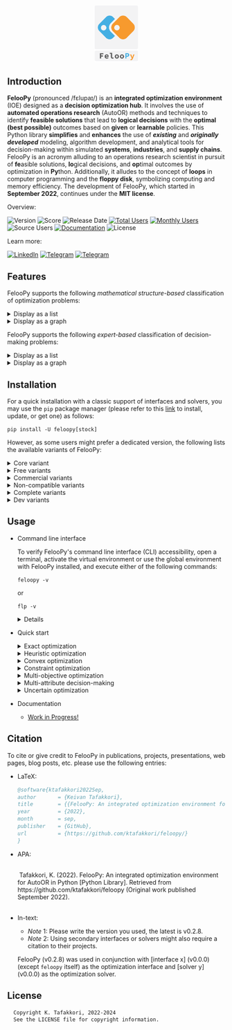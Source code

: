 
<p align="center">
   <img src="miscellaneous/logo/logo1.png" width="20%">
</p>

## Introduction

**FelooPy** (pronounced /fɛlupaɪ/) is an **integrated optimization environment** (IOE) designed as a **decision optimization hub**. It involves the use of **automated operations research** (AutoOR) methods and techniques to identify **feasible solutions** that lead to **logical decisions** with the **optimal (best possible)** outcomes based on **given** or **learnable** policies. This Python library **simplifies** and **enhances** the use of **_existing_** and **_originally developed_** modeling, algorithm development, and analytical tools for decision-making within simulated **systems**, **industries**, and **supply chains**. FelooPy is an acronym alluding to an operations research scientist in pursuit of **fe**asible solutions, **lo**gical decisions, and **op**timal outcomes by optimization in **Py**thon. Additionally, it alludes to the concept of **loops** in computer programming and the **floppy disk**, symbolizing computing and memory efficiency. The development of FelooPy, which started in **September 2022**, continues under the **MIT license**.

Overview:

![Version](https://img.shields.io/static/v1?label=latest&message=v0.2.8&color=darkgreen)
![Score](https://img.shields.io/github/stars/ktafakkori/feloopy?label=score&color=darkgreen)
![Release Date](https://img.shields.io/github/release-date/ktafakkori/feloopy?label=release%20date&color=darkgreen)
[![Total Users](https://static.pepy.tech/personalized-badge/feloopy?period=total&units=international_system&left_color=grey&right_color=blue&left_text=total%20users)](https://pepy.tech/project/feloopy?&left_text=totalusers)
[![Monthly Users](https://img.shields.io/pypi/dm/feloopy?label=monthly%20users&color=blue)](https://pypistats.org/packages/feloopy)
![Source Users](https://img.shields.io/github/downloads/ktafakkori/feloopy/total?label=source%20users&color=blue)
[![Documentation](https://readthedocs.org/projects/feloopy/badge/?version=latest&color=darkgreen)](https://feloopy.readthedocs.io/en/latest/?badge=latest&color=darkgreen)
![License](https://img.shields.io/static/v1?label=license&message=MIT&color=darkred)

Learn more:

[![LinkedIn](https://img.shields.io/badge/LinkedIn%20Group%20-blue?&color=darkblue&label=join)](https://www.linkedin.com/groups/12881077/) [![Telegram](https://img.shields.io/badge/Telegram%20Group%20-blue?&color=darkblue&label=join)](https://t.me/feloop_group)
[![Telegram](https://img.shields.io/badge/Instagram%20Page%20-blue?&color=darkblue&label=follow)](https://instagram.com/feloop_page)

## Features

FelooPy supports the following _mathematical structure-based_ classification of optimization problems:

<details>
<summary>Display as a list</summary>

- Numerical optimization
   - Linear Programming (LP)
      - [Unconstrained] Linear Programming (ULP, or LP)
      - [Constrained] Linear Programming (CLP, or LP)
      - General Linear Programming (GLP, or LP)
   - Non-Linear Programming (NLP)
      - with non-linear objectives
         - [Unconstrained] Quadratic Programming (UQP, or QP)
         - [Constrained] Quadratic Programming (CQP, or QP)
      - with non-linear constraints
         - Second Order Cone Programming (SOCP)
      - with non-linear objectives and constraints
         - General Non-Linear Programming (GNLP)
- Combinatorial optimization
   - Integer Programming (IP)
      - Pure Integer Linear Programming (PILP)
         - [Unconstrained] Pure Integer Linear Programming (UPILP, or PILP)
         - [Constrained] Pure Integer Linear Programming (CPILP, or PILP)
      - Pure Integer Non-Linear Programming (PINLP)
         - with non-linear objectives
            - [Unconstrained] Integer Quadratic Programming (UIQP, IQP, or QUIO)
            - [Unconstrained] Binary Quadratic Programming (UBQP, BQP, or QUBO)
            - [Constrained] Integer Quadratic Programming (CIQP, IQP, or QUIO)
            - [Constrained] Binary Quadratic Programming (CBQP, BQP, or QUBO)
         - with non-linear constraints
         - with non-linear objectives and constraints
            - General Pure Integer Non-Linear Programming (GPINLP)
   - Mixed Integer Programming (MIP)
      - Mixed Integer Linear Programming (MILP)
         - [Unconstrained] Mixed Integer Linear Programming (UMILP, or MILP)
         - [Constrained] Mixed Integer Linear Programming (CMILP, or MILP)
      - Mixed Integer Non-Linear Programming (MINLP)
         - with non-linear objectives
            - [Unconstrained] Mixed Integer Quadratic Programming (UMIQP, or MIQP)
            - [Constrained] Mixed Integer Quadratic Programming (CMIQP, or MIQP)
         - with non-linear constraints
         - with non-linear objectives and constraints
            - General Mixed Integer Non-Linear Programming (GMINLP, or GMIP)

_Credit: Keivan Tafakkori_

</details>

<details>
<summary>Display as a graph</summary>

```mermaid
graph LR 
 CLASS["FelooPy"] --> SUBCLASS1["Numerical Optimization"]
 CLASS["FelooPy"] --> SUBCLASS2["Combinatorial Optimization"]
 SUBCLASS1["Numerical Optimization"] --> A["LP"]
 SUBCLASS1["Numerical Optimization"] --> B["NLP"]
 SUBCLASS2["Combinatorial Optimization"] --> C["IP"]
 SUBCLASS2["Combinatorial Optimization"] --> D["MIP"]
 A["LP"] --> A1["ULP, or LP"]
 A["LP"] --> A2["CLP, or LP"]
 A["LP"] --> A3["GLP, or LP"]
 B["NLP"] --> B1["NLO"]
 B1["NLO"] --> B11["UQP, or QP"]
 B1["NLO"] --> B12["CQP, or QP"]
 B["NLP"] --> B2["NLC"]
 B2["NLC"] --> B21["SOCP"]
 B["NLP"] --> B3["NLOC"]
 B3["NLOC"] --> B31["GNLP"]
 C["IP"] --> C1["PILP"]
 C1["PILP"] --> C11["UPILP, or PILP"]
 C1["PILP"] --> C12["CPILP, or PILP"]
 C["IP"] --> C2["PINLP"]
 C2["PINLP"] --> C21["NLO"]
 C21["NLO"] --> C211["UIQP, IQP, or UQIO"]
 C21["NLO"] --> C212["UBQP, BQP, or UBIO"]
 C21["NLO"] --> C213["CIQP, IQP, or CQIO"]
 C21["NLO"] --> C214["CBQP, BQP, or CBIO"]
 C2["PINLP"] --> C22["NLC"]
 C2["PINLP"] --> C23["NLOC"]
 C23["NLOC"] --> C231["GPINLP"]
 D["MIP"] --> D1["MILP"]  
 D1["MILP"] --> D11["UMILP, or MILP"]
 D1["MILP"] --> D12["CMILP, or MILP"]
 D["MIP"] --> D2["MINLP"]  
 D2["MINLP"] --> D21["NLO"]
 D21["NLO"] --> D211["UMIQP"]
 D21["NLO"] --> D212["CMIQP"]
 D2["MINLP"] --> D22["NLC"]
 D2["MINLP"] --> D23["NLOC"]
 D23["NLOC"] --> D231["GMINLP, or GMIP"]
```

_Credit: Keivan Tafakkori_

</details>

FelooPy supports the following _expert-based_ classification of decision-making problems:

<details>
<summary>Display as a list</summary>

- Multi-Attribute Decision-Making (MADM)
   - Weighting methods
      - without a decision-making matrix
      - with a decision-making matrix
   - Ranking methods
      - Compensatory methods
         - Scoring methods
         - Compromising methods
      - Non-compensatory methods
         - Conjunctive satisfying methods
         - Lexicographic methods
         - Outranking methods

- Group Decision-Making (GDM)

_Credit: Keivan Tafakkori_

</details>

<details>
<summary>Display as a graph</summary>

```mermaid
graph LR 
 CLASS["FelooPy"] --> SUBCLASS1["MADM"]
 CLASS["FelooPy"] --> SUBCLASS2["GDM"]
 SUBCLASS1["MADM"] --> A["Weighting"]
 SUBCLASS1["MADM"] --> B["Ranking"]
 A["Weighting"] --> A1["without decision matrix"]
 A["Weighting"] --> A2["with decision matrix"]
 B["Ranking"] --> B1["Compensatory"]
 B["Ranking"] --> B2["Non-compensatory"]
 B1["Compensatory"] --> B11["Scoring"]
 B1["Compensatory"] --> B12["Compromising"]
 B2["Non-compensatory"] --> B21["Conjunctive satisfying"]
 B2["Non-compensatory"] --> B22["Lexicographic"]
 B2["Non-compensatory"] --> B23["Outranking"]
```

_Credit: Keivan Tafakkori_

</details>

## Installation

For a quick installation with a classic support of interfaces and solvers, you may use the `pip` package manager (please refer to this [link](https://pip.pypa.io/en/stable/installation/) to install, update, or get one) as follows:

   ```terminal
   pip install -U feloopy[stock]
   ```

However, as some users might prefer a dedicated version, the following lists the available variants of FelooPy:

<details>
<summary>Core variant</summary>

   This variant installs the base package without any additional features. It installs FelooPy with its common dependencies.

   ```terminal
   pip install -U feloopy
   ```

</details>

<details>
<summary>Free variants</summary>

   - `pico` variant:

      This variant installs the base package without any additional features. It is the same as the core variant. It installs FelooPy with its common dependencies.

      ```terminal
      pip install -U feloopy[pico]
      ```

   - `nano` variant:

      This variant includes a small set of additional features. It installs FelooPy with its common dependencies and the `pymprog` package.

      ```terminal
      pip install -U feloopy[nano]
      ```

   - `micro` variant:

      This variant includes a moderate set of additional features. It installs FelooPy with its common dependencies and the `pymprog`, `gekko`, and `mealpy` packages.

      ```terminal
      pip install -U feloopy[micro]
      ```

   - `mini` variant:

      This variant includes a large set of additional features. It installs FelooPy with its common dependencies and the `pymprog`, `gekko`, `mealpy`, `ortools`, and `cvxpy` packages.

      ```terminal
      pip install -U feloopy[mini]
      ```

   - `full` variant:

      This variant includes all available features. It installs FelooPy with its common dependencies and the `pymprog`, `gekko`, `mealpy`, `ortools`, `cvxpy`, `pymoo`, and `pydecision` packages.
      
      ```terminal
      pip install -U feloopy[full]
      ```

   - `stock` variant:

      This variant includes all interface packages. It installs FelooPy with its common dependencies and the `gekko`, `ortools`, `pulp`, `pyomo`, `pymprog`, `picos`, `linopy`, `cvxpy`, `mip`, `mealpy`, `pydecision`, `rsome`, `pymoo`, `niapy`, and `pygad` packages.

      ```terminal
      pip install -U feloopy[stock]
      ```

</details>

<details>
<summary>Commercial variants</summary>

   `plus_gurobi` variant:

   This variant includes the Gurobi solver. It requires a valid Gurobi license. Refer to the [Gurobi website](https://www.gurobi.com/) for more information.

   ```terminal
   pip install -U feloopy[plus_gurobi]
   ```

   `plus_cplex` variant:

   This variant includes the CPLEX solver. It requires a valid CPLEX license. Refer to the [CPLEX website](https://www.ibm.com/analytics/cplex-optimizer) for more information.

   ```terminal
   pip install -U feloopy[plus_cplex]
   ```

   `plus_xpress` variant:

   This variant includes the Xpress solver. It requires a valid Xpress license. Refer to the [Xpress website](https://www.fico.com/en/products/fico-xpress-optimization) for more information.

   ```terminal
   pip install -U feloopy[plus_xpress]
   ```

   `plus_copt` variant:

   This variant includes the COPT solver. It requires a valid COPT license. Refer to the [COPT website](https://shanshu.ai/copt) for more information.

   ```terminal
   pip install -U feloopy[plus_copt]
   ```

</details>

<details>
<summary>Non-compatible variants</summary>

   `only_cylp` variant:

   This variant includes the CyLP solver. It requires a valid CyLP installation. Refer to this [link](https://github.com/coin-or/CyLP) for more information.

   ```terminal
   pip install -U feloopy[plus_cylp]
   ```

   `only_linux` variant:

   This variant includes additional features for Linux-based distros. It installs FelooPy with its common dependencies and the `pymultiobjective` package.

   ```terminal
   pip install -U feloopy[only_linux]
   ```

</details>

<details>
<summary>Complete variants</summary>

   - `hyper` variant:

      This variant includes all interface and solver packages. It installs FelooPy with its common dependencies and the `gekko`, `ortools`, `pulp`, `pyomo`, `pymprog`, `picos`, `linopy`, `cvxpy`, `mip`, `mealpy`, `pydecision`, `rsome`, `pymoo`, `niapy`, `pygad`, `cplex`, `docplex`, `xpress`, `gurobipy`, `cylp`, and `coptpy` packages.

      ```terminal
      pip install -U feloopy[hyper]
      ```

   - `mega` variant:

      This variant includes all interface and solver packages. It installs a complete FelooPy with all its dependencies, regardless of whether they are compatible with your operating system, or not.

      ```terminal
      pip install -U feloopy[mega]
      ```

</details>

<details>
<summary>Dev variants</summary>

   To contribute to the project, support the developer with pull requests, and to get the latest updates, you can install a development variant as follows:

   ```terminal
   pip install -U git+https://github.com/ktafakkori/feloopy.git#egg=feloopy[variant_name]
   ```

   or

   ```terminal
   git clone https://github.com/ktafakkori/feloopy.git
   cd feloopy
   pip install .[variant_name]
   ```

   or

   ```terminal
   !git clone https://github.com/ktafakkori/feloopy.git
   %cd feloopy
   !pip install .[variant_name]
   ```

   where `variant_name` is one of the above variants. (please refer to this [link](https://git-scm.com/downloads) to install, update, or get `git`.)

</details>

## Usage

- Command line interface

   To verify FelooPy's command line interface (CLI) accessibility, open a terminal, activate the virtual environment or use the global environment with FelooPy installed, and execute either of the following commands:

   ```terminal
   feloopy -v
   ```

   or

   ```terminal
   flp -v
   ```

   <details>
   <summary>Details</summary>

   Next, you can create your optimization project:

   ```terminal
   flp project --name=test
   ```

   This command opens a GUI interface to assist with placing the project folder and prints the project directory for you to navigate using the `cd` command.

   The FelooPy's optimization project structure is as follows:

   ```terminal
   ├── data
   │   ├── final
   │   ├── processed
   │   └── raw
   ├── debug.ipynb
   ├── log.txt
   ├── main.py
   ├── modules
   │   └── __init__.py
   └── results
      ├── figures
      ├── tables
      └── texts
   ```

   Note that at specific project progress levels, you can create backups from the project root using:

   ```terminal
   flp backup
   ```

   This generates a backup file, preserving the project progress up to a specific date and time, as illustrated below:

   ```terminal
   ├── backups
   │   └── bkp-on-2023-12-05-at-21-00-00.zip
   ├── data
   │   ├── final
   │   ├── processed
   │   └── raw
   ├── debug.ipynb
   ├── log.txt
   ├── main.py
   ├── modules
   │   └── __init__.py
   └── results
      ├── figures
      ├── tables
      └── texts
   ```

   To recover to a specific project state, use the following command from the project root:

   ```terminal
   flp recover
   ```

   To clean residuals, execute the following command from the project root:

   ```terminal
   flp clean
   ```

   </details>

- Quick start

   <details>
   <summary>Exact optimization</summary>

   * _Note_ : Implementing this example at least requires installing the `feloopy[nano]` variant.

   ```python
   from feloopy import *

   # Define a model
   m = model('exact', 'target_model_name', 'pymprog')

   # Define variables
   x = m.bvar(name='x', dim=0)
   y = m.pvar(name='y', dim=0, bound = [0, 10])

   # Define constraints
   m.con(x + y <= 1, label='c1')
   m.con(x - y >= 1, label='c2')

   # Define an objective
   m.obj(x + y)

   # Solve the model
   m.sol(['max'], 'glpk')

   # Report the results
   m.report()
   ```

   <details>
   <summary style="color:green">Display the output</summary>

   ```terminal
   ╭─ FelooPy v0.2.8 ───────────────────────────────────────────────────────────────╮
   │                                                                                │
   │ Date: 2023-12-04                                                Time: 00:00:00 │
   │ Interface: pymprog                                                Solver: glpk │
   │                                                                                │
   ╰────────────────────────────────────────────────────────────────────────────────╯
   ╭─ Model ────────────────────────────────────────────────────────────────────────╮
   │                                                                                │
   │ Name: target_model_name                                                        │
   │ Feature:                                Class:                        Total:   │
   │ Positive variable                       1                             1        │
   │ Binary variable                         1                             1        │
   │ Total variables                         2                             2        │
   │ Objective                               -                             1        │
   │ Constraint                              2                             2        │
   │                                                                                │
   ╰────────────────────────────────────────────────────────────────────────────────╯
   ╭─ Solve ────────────────────────────────────────────────────────────────────────╮
   │                                                                                │
   │ Method: exact                                                  Objective value │
   │ Status:                                                                    max │
   │ optimal                                                                   1.00 │
   │                                                                                │
   ╰────────────────────────────────────────────────────────────────────────────────╯
   ╭─ Metric ───────────────────────────────────────────────────────────────────────╮
   │                                                                                │
   │ CPT (microseconds)                                                      347.00 │
   │ CPT (hour:min:sec)                                                    00:00:00 │
   │                                                                                │
   ╰────────────────────────────────────────────────────────────────────────────────╯
   ╭─ Decision ─────────────────────────────────────────────────────────────────────╮
   │                                                                                │
   │ x = 1.0                                                                        │
   │                                                                                │
   ╰────────────────────────────────────────────────────────────────────────────────╯
   ```

   </details>
   </details>

   <details>
   <summary>Heuristic optimization</summary>

   ```python

   from feloopy import *

   def instance(X):
      
      # Define model instance
      m = model('heuristic', 'representor_model_name', 'feloopy', X)

      # Define variables for the model instance
      x = m.bvar(name='x', dim=0)
      y = m.pvar(name='y', dim=0, bound = [0, 10])

      # Define constraints for the model instance
      m.con(x + y |l| 1, label='c1')
      m.con(x - y |g| 1, label='c2')

      # Define an objective for the model instance
      m.obj((x-1)**2+(y-1)**2)

      # Solve the model instance
      m.sol(['max'], 'ga', {'epoch': 1000, 'pop_size': 100})

      return m[X]

   # Make the main model
   m = make_model(instance)

   # Solve the model
   m.sol(penalty_coefficient=10)

   # Report the results
   m.report()
   ```

   <details>
   <summary style="color:green">Display the output</summary>

   ```terminal
   ╭─ FelooPy v0.2.8 ───────────────────────────────────────────────────────────────╮
   │                                                                                │
   │ Date: 2023-12-04                                                Time: 00:00:00 │
   │ Interface: feloopy                                                  Solver: ga │
   │                                                                                │
   ╰────────────────────────────────────────────────────────────────────────────────╯
   ╭─ Model ────────────────────────────────────────────────────────────────────────╮
   │                                                                                │
   │ Name: representor_model_name                                                   │
   │ Feature:                                Class:                        Total:   │
   │ Positive variable                       1                             1        │
   │ Binary variable                         1                             1        │
   │ Total variables                         2                             2        │
   │ Objective                               -                             1        │
   │ Constraint                              2                             2        │
   │                                                                                │
   ╰────────────────────────────────────────────────────────────────────────────────╯
   ╭─ Solve ────────────────────────────────────────────────────────────────────────╮
   │                                                                                │
   │ Method: heuristic                                              Objective value │
   │ Status:                                                                    max │
   │ feasible (constrained)                                                    1.00 │
   │                                                                                │
   ╰────────────────────────────────────────────────────────────────────────────────╯
   ╭─ Metric ───────────────────────────────────────────────────────────────────────╮
   │                                                                                │
   │ CPT (microseconds)                                                    1.31e+06 │
   │ CPT (hour:min:sec)                                                    00:00:01 │
   │                                                                                │
   ╰────────────────────────────────────────────────────────────────────────────────╯
   ╭─ Decision ─────────────────────────────────────────────────────────────────────╮
   │                                                                                │
   │ x = [1.]                                                                       │
   │                                                                                │
   ╰────────────────────────────────────────────────────────────────────────────────╯
   ```

   </details>
   </details>

   <details>
   <summary>Convex optimization</summary>

   * _Note_ : Implementing this example at least requires installing the `feloopy[mini]` variant.

   ```python
   from feloopy import *

   # Define a model
   m = model('convex', 'convex_model_name', 'cvxpy')

   # Define variables
   x = m.ftvar(name='x',shape = 0)

   # Define constraints
   m.con(x <= 1, label='c1')
   m.con(x >= 1, label='c2')

   # Define an objective
   m.obj((x-4)**2)

   # Solve the model
   m.sol(['min'], 'ecos')

   # Report the results
   m.report()
   ```
   <details>
   <summary style="color:green">Display the output</summary>

   ```terminal
   ╭─ FelooPy v0.2.8 ───────────────────────────────────────────────────────────────╮
   │                                                                                │
   │ Date: 2023-12-04                                                Time: 00:00:00 │
   │ Interface: cvxpy                                                  Solver: ecos │
   │                                                                                │
   ╰────────────────────────────────────────────────────────────────────────────────╯
   ╭─ Model ────────────────────────────────────────────────────────────────────────╮
   │                                                                                │
   │ Name: convex_model_name                                                        │
   │ Feature:                                Class:                        Total:   │
   │ Free variable                           1                             1        │
   │ Total variables                         1                             1        │
   │ Objective                               -                             1        │
   │ Constraint                              2                             2        │
   │                                                                                │
   ╰────────────────────────────────────────────────────────────────────────────────╯
   ╭─ Solve ────────────────────────────────────────────────────────────────────────╮
   │                                                                                │
   │ Method: convex                                                 Objective value │
   │ Status:                                                                    min │
   │ optimal                                                                   9.00 │
   │                                                                                │
   ╰────────────────────────────────────────────────────────────────────────────────╯
   ╭─ Metric ───────────────────────────────────────────────────────────────────────╮
   │                                                                                │
   │ CPT (microseconds)                                                    1.06e+04 │
   │ CPT (hour:min:sec)                                                    00:00:00 │
   │                                                                                │
   ╰────────────────────────────────────────────────────────────────────────────────╯
   ╭─ Decision ─────────────────────────────────────────────────────────────────────╮
   │                                                                                │
   │ x = 1.000000005186514                                                          │
   │                                                                                │
   ╰────────────────────────────────────────────────────────────────────────────────╯
   ```
   </details>
   </details>

   <details>
   <summary>Constraint optimization</summary>

   * _Note_ : Implementing this example at least requires installing the `feloopy[mini]` variant.

   ```python
   from feloopy import *

   # Define a model
   m = model('constraint', 'satisfaction_model_name', 'ortools_cp')

   # Define variables
   x = m.bvar(name='x', dim=0)
   y = m.ivar(name='y', dim=0, bound = [0, 10])

   # Define constraints
   m.con(x + y <= 1, label='c1')
   m.con(x - y >= 1, label='c2')

   # Define an objective
   m.obj(x + y)

   # Solve the model
   m.sol(['max'], 'ortools')

   # Report the results
   m.report()
   ```
   <details>
   <summary style="color:green">Display the output</summary>

   ```terminal
   ╭─ FelooPy v0.2.8 ───────────────────────────────────────────────────────────────╮
   │                                                                                │
   │ Date: 2023-12-04                                                Time: 00:00:00 │
   │ Interface: ortools_cp                                          Solver: ortools │
   │                                                                                │
   ╰────────────────────────────────────────────────────────────────────────────────╯
   ╭─ Model ────────────────────────────────────────────────────────────────────────╮
   │                                                                                │
   │ Name: satisfier_model_name                                                     │
   │ Feature:                                Class:                        Total:   │
   │ Binary variable                         1                             1        │
   │ Integer variable                        1                             1        │
   │ Total variables                         2                             2        │
   │ Objective                               -                             1        │
   │ Constraint                              2                             2        │
   │                                                                                │
   ╰────────────────────────────────────────────────────────────────────────────────╯
   ╭─ Solve ────────────────────────────────────────────────────────────────────────╮
   │                                                                                │
   │ Method: constraint                                             Objective value │
   │ Status:                                                                    max │
   │ optimal                                                                   1.00 │
   │                                                                                │
   ╰────────────────────────────────────────────────────────────────────────────────╯
   ╭─ Metric ───────────────────────────────────────────────────────────────────────╮
   │                                                                                │
   │ CPT (microseconds)                                                    3.65e+04 │
   │ CPT (hour:min:sec)                                                    00:00:00 │
   │                                                                                │
   ╰────────────────────────────────────────────────────────────────────────────────╯
   ╭─ Decision ─────────────────────────────────────────────────────────────────────╮
   │                                                                                │
   │ x = 1                                                                          │
   │                                                                                │
   ╰────────────────────────────────────────────────────────────────────────────────╯
   ```
   </details>
   </details>


   <details>
   <summary>Multi-objective optimization</summary>

   * _Note_ : Implementing this example at least requires installing the `feloopy[full]` variant.

   ```python
   from feloopy import *

   def instance(X):
      
      # Define model instance
      m = model('heuristic','representor_model_name','pymoo', X)
      
      # Define variables for the model instance
      x = m.pvar(name = 'x', dim = [2], bound = [-1000,1000])
      
      # Define objectives for the model instance
      m.obj(x[...,0]**2 + x[...,1]**2)
      m.obj((x[...,0]-2)**2 + (x[...,1]-2)**2)
      
      # Solve the model instance
      m.sol(['min','min'], 'ns-ga-ii', {'n_gen': 100}, obj_id='all')

      return m[X]

   # Make the main model
   m = make_model(instance)

   # Solve the model
   m.sol()

   # Report the results
   m.report()
   ```

   <details>
   <summary style="color:green">Display the output</summary>

   ```terminal
   ╭─ FelooPy v0.2.8 ───────────────────────────────────────────────────────────────╮
   │                                                                                │
   │ Date: 2023-12-04                                                Time: 00:00:00 │
   │ Interface: pymoo                                              Solver: ns-ga-ii │
   │                                                                                │
   ╰────────────────────────────────────────────────────────────────────────────────╯
   ╭─ Model ────────────────────────────────────────────────────────────────────────╮
   │                                                                                │
   │ Name: representor_model_name                                                   │
   │ Feature:                                Class:                        Total:   │
   │ Positive variable                       1                             2        │
   │ Total variables                         1                             2        │
   │ Objective                               -                             2        │
   │                                                                                │
   ╰────────────────────────────────────────────────────────────────────────────────╯
   ╭─ Solve ────────────────────────────────────────────────────────────────────────╮
   │                                                                                │
   │ Method: heuristic                                              Objective value │
   │ Status:                                                          min       min │
   │ feasible (unconstrained)                                        0.00      7.83 │
   │ feasible (unconstrained)                                        7.94      0.00 │
   │ feasible (unconstrained)                                        0.00      7.70 │
   │ feasible (unconstrained)                                        0.08      6.82 │
   │ feasible (unconstrained)                                        2.50      1.57 │
   │ feasible (unconstrained)                                        3.53      0.91 │
   │ feasible (unconstrained)                                        0.70      4.01 │
   │ feasible (unconstrained)                                        0.30      5.26 │
   │ feasible (unconstrained)                                        2.38      1.72 │
   │ feasible (unconstrained)                                        5.17      0.31 │
   │ feasible (unconstrained)                                        2.02      1.99 │
   │ feasible (unconstrained)                                        6.78      0.05 │
   │ feasible (unconstrained)                                        0.63      4.18 │
   │ feasible (unconstrained)                                        5.63      0.22 │
   │ feasible (unconstrained)                                        3.91      0.72 │
   │ feasible (unconstrained)                                        1.28      2.96 │
   │ feasible (unconstrained)                                        1.06      3.46 │
   │ feasible (unconstrained)                                        5.42      0.25 │
   │ feasible (unconstrained)                                        2.62      1.50 │
   │ feasible (unconstrained)                                        0.58      4.28 │
   │ feasible (unconstrained)                                        6.28      0.11 │
   │ feasible (unconstrained)                                        6.14      0.15 │
   │ feasible (unconstrained)                                        0.26      5.39 │
   │ feasible (unconstrained)                                        0.36      5.07 │
   │ feasible (unconstrained)                                        3.42      0.98 │
   │ feasible (unconstrained)                                        2.96      1.23 │
   │ feasible (unconstrained)                                        1.18      3.19 │
   │ feasible (unconstrained)                                        3.69      0.83 │
   │ feasible (unconstrained)                                        1.54      2.53 │
   │ feasible (unconstrained)                                        4.49      0.50 │
   │ feasible (unconstrained)                                        1.77      2.25 │
   │ feasible (unconstrained)                                        2.15      1.88 │
   │ feasible (unconstrained)                                        0.18      5.85 │
   │ feasible (unconstrained)                                        0.20      5.70 │
   │ feasible (unconstrained)                                        3.76      0.79 │
   │ feasible (unconstrained)                                        1.47      2.61 │
   │ feasible (unconstrained)                                        4.63      0.46 │
   │ feasible (unconstrained)                                        6.45      0.10 │
   │ feasible (unconstrained)                                        6.97      0.04 │
   │ feasible (unconstrained)                                        7.35      0.01 │
   │ feasible (unconstrained)                                        3.30      1.03 │
   │ feasible (unconstrained)                                        3.06      1.18 │
   │ feasible (unconstrained)                                        0.42      4.80 │
   │ feasible (unconstrained)                                        5.30      0.28 │
   │ feasible (unconstrained)                                        5.78      0.21 │
   │ feasible (unconstrained)                                        2.30      1.78 │
   │ feasible (unconstrained)                                        0.97      3.72 │
   │ feasible (unconstrained)                                        0.85      3.75 │
   │ feasible (unconstrained)                                        4.82      0.42 │
   │ feasible (unconstrained)                                        1.83      2.18 │
   │ feasible (unconstrained)                                        7.20      0.02 │
   │ feasible (unconstrained)                                        1.14      3.32 │
   │ feasible (unconstrained)                                        5.98      0.17 │
   │ feasible (unconstrained)                                        7.73      0.00 │
   │ feasible (unconstrained)                                        2.85      1.32 │
   │ feasible (unconstrained)                                        1.62      2.42 │
   │ feasible (unconstrained)                                        0.77      3.91 │
   │ feasible (unconstrained)                                        4.24      0.59 │
   │ feasible (unconstrained)                                        4.99      0.38 │
   │ feasible (unconstrained)                                        0.49      4.54 │
   │ feasible (unconstrained)                                        5.90      0.19 │
   │ feasible (unconstrained)                                        0.11      6.39 │
   │ feasible (unconstrained)                                        0.09      6.75 │
   │ feasible (unconstrained)                                        0.09      6.58 │
   │ feasible (unconstrained)                                        0.52      4.44 │
   │ feasible (unconstrained)                                        7.08      0.03 │
   │ feasible (unconstrained)                                        1.42      2.73 │
   │ feasible (unconstrained)                                        1.67      2.36 │
   │ feasible (unconstrained)                                        0.16      5.98 │
   │ feasible (unconstrained)                                        0.12      6.19 │
   │ feasible (unconstrained)                                        3.15      1.11 │
   │ feasible (unconstrained)                                        2.20      1.84 │
   │ feasible (unconstrained)                                        1.94      2.07 │
   │ feasible (unconstrained)                                        7.51      0.01 │
   │ feasible (unconstrained)                                        0.46      4.65 │
   │ feasible (unconstrained)                                        1.35      2.84 │
   │ feasible (unconstrained)                                        4.75      0.44 │
   │ feasible (unconstrained)                                        6.60      0.07 │
   │ feasible (unconstrained)                                        7.57      0.01 │
   │ feasible (unconstrained)                                        0.77      3.82 │
   │ feasible (unconstrained)                                        3.20      1.08 │
   │ feasible (unconstrained)                                        1.91      2.11 │
   │ feasible (unconstrained)                                        0.37      4.96 │
   │ feasible (unconstrained)                                        4.98      0.38 │
   │ feasible (unconstrained)                                        2.71      1.40 │
   │ feasible (unconstrained)                                        0.11      6.28 │
   │ feasible (unconstrained)                                        0.99      3.56 │
   │ feasible (unconstrained)                                        7.84      0.00 │
   │ feasible (unconstrained)                                        0.10      6.51 │
   │ feasible (unconstrained)                                        0.23      5.54 │
   │ feasible (unconstrained)                                        2.80      1.35 │
   │ feasible (unconstrained)                                        1.29      2.91 │
   │ feasible (unconstrained)                                        0.99      3.60 │
   │ feasible (unconstrained)                                        4.04      0.67 │
   │ feasible (unconstrained)                                        0.43      4.72 │
   │ feasible (unconstrained)                                        6.59      0.09 │
   │ feasible (unconstrained)                                        4.36      0.55 │
   │ feasible (unconstrained)                                        1.40      2.78 │
   │ feasible (unconstrained)                                        4.37      0.54 │
   │ feasible (unconstrained)                                        4.12      0.64 │
   │ payoff 0                                                        0.00      7.83 │
   │ payoff 1                                                        7.94      0.00 │
   │ max                                                             7.94      7.83 │
   │ ave                                                             2.90      2.40 │
   │ std                                                             2.42      2.20 │
   │ min                                                             0.00      0.00 │
   │                                                                                │
   ╰────────────────────────────────────────────────────────────────────────────────╯
   ╭─ Metric ───────────────────────────────────────────────────────────────────────╮
   │                                                                                │
   │ CPT (microseconds)                                                    1.58e+06 │
   │ CPT (hour:min:sec)                                                    00:00:01 │
   │                                                                                │
   ╰────────────────────────────────────────────────────────────────────────────────╯
   ╭─ Decision ─────────────────────────────────────────────────────────────────────╮
   │                                                                                │
   │ x[0] = [0.028609389086682313, 1.9859341076320334]                              │
   │ x[1] = [0.006622432714834758, 1.9993559166051682]                              │
   │                                                                                │
   ╰────────────────────────────────────────────────────────────────────────────────╯
   ```

   </details>
   </details>

   <details>
   <summary>Multi-attribute decision-making</summary>

   * _Note_ : Implementing this example at least requires installing the `feloopy[mini]` variant.

   ```python
   from feloopy import *

   # Define a model
   m = madm('ahp','ahp_model', 'pydecision')

   # Define criteria pairwise comparison matrix
   m.add_cpcm([
   [1  ,   1/3,   1/5,   1  ,   1/4,   1/2,   3  ],   
   [3  ,   1  ,   1/2,   2  ,   1/3,   3  ,   3  ],  
   [5  ,   2  ,   1  ,   4  ,   5  ,   6  ,   5  ],   
   [1  ,   1/2,   1/4,   1  ,   1/4,   1  ,   2  ],   
   [4  ,   3  ,   1/5,   4  ,   1  ,   3  ,   2  ],   
   [2  ,   1/3,   1/6,   1  ,   1/3,   1  ,   1/3],   
   [1/3,   1/3,   1/5,   1/2,   1/2,   3  ,   1  ]   
   ])

   # Define solve method
   m.sol()

   # Report the results
   m.report(show_tensors=True)
   ```

   <details>
   <summary style="color:green">Display the output</summary>

   ```terminal
   ╭─ FelooPy v0.2.8 ───────────────────────────────────────────────────────────────╮
   │                                                                                │
   │ Date: 2023-12-04                                                Time: 00:00:00 │
   │ Interface: pydecision                                       Solver: ahp_method │
   │                                                                                │
   ╰────────────────────────────────────────────────────────────────────────────────╯
   ╭─ Model ────────────────────────────────────────────────────────────────────────╮
   │                                                                                │
   │ Name: ahp_model                                                                │
   │ cpm_defined                                                                    │
   │ Number of criteria:                                                          7 │
   │                                                                                │
   ╰────────────────────────────────────────────────────────────────────────────────╯
   ╭─ Solve ────────────────────────────────────────────────────────────────────────╮
   │                                                                                │
   │ Method: ahp_method                                                             │
   │ Status: feasible (solved)                                                      │
   │                                                                                │
   ╰────────────────────────────────────────────────────────────────────────────────╯
   ╭─ Metric ───────────────────────────────────────────────────────────────────────╮
   │                                                                                │
   │ Inconsistency:                                                          0.1094 │
   │ CPT (microseconds):                                                        228 │
   │ CPT (hour:min:sec):                                                   00:00:00 │
   │                                                                                │
   ╰────────────────────────────────────────────────────────────────────────────────╯
   ╭─ Decision ─────────────────────────────────────────────────────────────────────╮
   │                                                                                │
   │ wv = [0.072 , 0.1518, 0.3668, 0.0734, 0.2064, 0.0612, 0.0685]                  │
   │                                                                                │
   ╰────────────────────────────────────────────────────────────────────────────────╯
   ```
   </details>
   </details>

   <details>
   <summary>Uncertain optimization</summary>

   * _Note_ : Implementing this example at least requires installing the `feloopy[full]` variant.

   ```python
   from feloopy import *

   # Define a model
   m = model('exact', 'mean_varience_portfolio', 'rsome_ro')

   # Define parameters
   n = 150                                     
   i = np.arange(1, n+1)
   p = 1.15 + i*0.05/150
   sigma = 0.05/450 * (2*i*n*(n+1))**0.5
   phi = 5         
   Q = np.diag(sigma**2)

   # Define variables
   x = m.ptvar('x', [n])                       

   # Define an objective
   m.obj(p@x - phi*m.quad(x, Q))   

   # Define constraints
   m.con(x.sum() == 1)             

   # Solve the model
   m.sol(['max'], 'ecos')

   # Report the results
   m.report()
   ```

   <details>
   <summary style="color:green">Display the output</summary>

   ```terminal
   ╭─ FelooPy v0.2.8 ───────────────────────────────────────────────────────────────╮
   │                                                                                │
   │ Date: 2023-12-04                                                Time: 00:00:00 │
   │ Interface: rsome_ro                                               Solver: ecos │
   │                                                                                │
   ╰────────────────────────────────────────────────────────────────────────────────╯
   ╭─ Model ────────────────────────────────────────────────────────────────────────╮
   │                                                                                │
   │ Name: mean_varience_portfolio                                                  │
   │ Feature:                                Class:                        Total:   │
   │ Positive variable                       1                             150      │
   │ Total variables                         1                             150      │
   │ Objective                               -                             1        │
   │ Constraint                              1                             2        │
   │                                                                                │
   ╰────────────────────────────────────────────────────────────────────────────────╯
   ╭─ Solve ────────────────────────────────────────────────────────────────────────╮
   │                                                                                │
   │ Method: exact                                                  Objective value │
   │ Status:                                                                    max │
   │ optimal*                                                                  1.19 │
   │                                                                                │
   ╰────────────────────────────────────────────────────────────────────────────────╯
   ╭─ Metric ───────────────────────────────────────────────────────────────────────╮
   │                                                                                │
   │ CPT (microseconds)                                                    6.67e+04 │
   │ CPT (hour:min:sec)                                                    00:00:00 │
   │                                                                                │
   ╰────────────────────────────────────────────────────────────────────────────────╯
   ╭─ Decision ─────────────────────────────────────────────────────────────────────╮
   │                                                                                │
   │ x[0] = 2.7743755325232772e-11                                                  │
   │ x[1] = 2.8092100079904077e-11                                                  │
   │ x[2] = 2.844887876112531e-11                                                   │
   │ x[3] = 2.8814401303430977e-11                                                  │
   │ x[4] = 2.918899301047485e-11                                                   │
   │ x[5] = 2.957299551998146e-11                                                   │
   │ x[6] = 2.9966767842550535e-11                                                  │
   │ x[7] = 3.0370687480921945e-11                                                  │
   │ x[8] = 3.078515163671375e-11                                                   │
   │ x[9] = 3.1210578513200454e-11                                                  │
   │ x[10] = 3.164740872293794e-11                                                  │
   │ x[11] = 3.209610681028805e-11                                                  │
   │ x[12] = 3.255716289959618e-11                                                  │
   │ x[13] = 3.3031094482143494e-11                                                 │
   │ x[14] = 3.351844835467661e-11                                                  │
   │ x[15] = 3.401980272547408e-11                                                  │
   │ x[16] = 3.4535769504910366e-11                                                 │
   │ x[17] = 3.5066996799521295e-11                                                 │
   │ x[18] = 3.56141716311133e-11                                                   │
   │ x[19] = 3.6178022905073607e-11                                                 │
   │ x[20] = 3.675932465476433e-11                                                  │
   │ x[21] = 3.735889959258624e-11                                                  │
   │ x[22] = 3.797762300220891e-11                                                  │
   │ x[23] = 3.861642701047935e-11                                                  │
   │ x[24] = 3.927630528350411e-11                                                  │
   │ x[25] = 3.995831819627192e-11                                                  │
   │ x[26] = 4.066359853329355e-11                                                  │
   │ x[27] = 4.139335778434345e-11                                                  │
   │ x[28] = 4.214889310940747e-11                                                  │
   │ x[29] = 4.2931595057495157e-11                                                 │
   │ x[30] = 4.3742956136354445e-11                                                 │
   │ x[31] = 4.4584580344059104e-11                                                 │
   │ x[32] = 4.545819379186986e-11                                                  │
   │ x[33] = 4.636565656614686e-11                                                  │
   │ x[34] = 4.730897600198497e-11                                                  │
   │ x[35] = 4.8290321568244213e-11                                                 │
   │ x[36] = 4.9312041597312165e-11                                                 │
   │ x[37] = 5.0376682131595416e-11                                                 │
   │ x[38] = 5.1487008206677906e-11                                                 │
   │ x[39] = 5.264602794597013e-11                                                  │
   │ x[40] = 5.385701991049141e-11                                                  │
   │ x[41] = 5.512356422858367e-11                                                  │
   │ x[42] = 5.644957812869436e-11                                                  │
   │ x[43] = 5.78393566196926e-11                                                   │
   │ x[44] = 5.929761920905631e-11                                                  │
   │ x[45] = 6.08295637309449e-11                                                   │
   │ x[46] = 6.244092857699688e-11                                                  │
   │ x[47] = 6.413806490058805e-11                                                  │
   │ x[48] = 6.592802070660395e-11                                                  │
   │ x[49] = 6.781863917117108e-11                                                  │
   │ x[50] = 6.981867407616489e-11                                                  │
   │ x[51] = 7.19379259316092e-11                                                   │
   │ x[52] = 7.418740323464869e-11                                                  │
   │ x[53] = 7.657951443926595e-11                                                  │
   │ x[54] = 7.912829766535345e-11                                                  │
   │ x[55] = 8.184969707238052e-11                                                  │
   │ x[56] = 8.47618973118352e-11                                                   │
   │ x[57] = 8.788573077302652e-11                                                  │
   │ x[58] = 9.12451767466872e-11                                                   │
   │ x[59] = 9.48679775894747e-11                                                   │
   │ x[60] = 9.878640510238738e-11                                                  │
   │ x[61] = 1.0303822156654325e-10                                                 │
   │ x[62] = 1.0766789557802846e-10                                                 │
   │ x[63] = 1.1272815508182758e-10                                                 │
   │ x[64] = 1.1828199202308608e-10                                                 │
   │ x[65] = 1.244052798588321e-10                                                  │
   │ x[66] = 1.311902348645078e-10                                                  │
   │ x[67] = 1.3875005793442852e-10                                                 │
   │ x[68] = 1.47225257515537e-10                                                   │
   │ x[69] = 1.567924144120609e-10                                                  │
   │ x[70] = 1.6767657252930607e-10                                                 │
   │ x[71] = 1.801691484175006e-10                                                  │
   │ x[72] = 1.9465447734618066e-10                                                 │
   │ x[73] = 2.1165030742284027e-10                                                 │
   │ x[74] = 2.3187164592398663e-10                                                 │
   │ x[75] = 2.56335359142733e-10                                                   │
   │ x[76] = 2.8653937163816974e-10                                                 │
   │ x[77] = 3.2478591996278845e-10                                                 │
   │ x[78] = 3.7479878731145546e-10                                                 │
   │ x[79] = 4.4296927756312283e-10                                                 │
   │ x[80] = 5.409807300816127e-10                                                  │
   │ x[81] = 6.916461389651319e-10                                                  │
   │ x[82] = 9.492864940447693e-10                                                  │
   │ x[83] = 1.5969233347143176e-09                                                 │
   │ x[84] = 4.949433819670803e-09                                                  │
   │ x[85] = 0.0004968283335643696                                                  │
   │ x[86] = 0.0011764259492214814                                                  │
   │ x[87] = 0.0018405992939069312                                                  │
   │ x[88] = 0.0024897413618520515                                                  │
   │ x[89] = 0.0031243765482852014                                                  │
   │ x[90] = 0.003745023440277047                                                   │
   │ x[91] = 0.004352162904818471                                                   │
   │ x[92] = 0.004946242752043668                                                   │
   │ x[93] = 0.005527684632444081                                                   │
   │ x[94] = 0.0060968889078715114                                                  │
   │ x[95] = 0.0066542377734675326                                                  │
   │ x[96] = 0.00720009720815459                                                    │
   │ x[97] = 0.0077348182350865735                                                  │
   │ x[98] = 0.008258737820428677                                                   │
   │ x[99] = 0.008772179596906758                                                   │
   │ x[100] = 0.009275454502787923                                                  │
   │ x[101] = 0.009768861374959598                                                  │
   │ x[102] = 0.010252687510635725                                                  │
   │ x[103] = 0.010727209202439966                                                  │
   │ x[104] = 0.011192692248249404                                                  │
   │ x[105] = 0.01164939243629286                                                   │
   │ x[106] = 0.012097556006046329                                                  │
   │ x[107] = 0.012537420085608268                                                  │
   │ x[108] = 0.012969213106455858                                                  │
   │ x[109] = 0.013393155196571777                                                  │
   │ x[110] = 0.013809458553019398                                                  │
   │ x[111] = 0.014218327795040875                                                  │
   │ x[112] = 0.014619960298729076                                                  │
   │ x[113] = 0.015014546514330065                                                  │
   │ x[114] = 0.015402270267140387                                                  │
   │ x[115] = 0.015783309042941812                                                  │
   │ x[116] = 0.016157834258887647                                                  │
   │ x[117] = 0.016526011520642342                                                  │
   │ x[118] = 0.016888000866597877                                                  │
   │ x[119] = 0.01724395699989295                                                   │
   │ x[120] = 0.017594029508926672                                                  │
   │ x[121] = 0.017938363077046653                                                  │
   │ x[122] = 0.01827709768198845                                                   │
   │ x[123] = 0.01861036878567794                                                   │
   │ x[124] = 0.018938307514905547                                                  │
   │ x[125] = 0.019261040833404748                                                  │
   │ x[126] = 0.019578691705782456                                                  │
   │ x[127] = 0.019891379253773885                                                  │
   │ x[128] = 0.020199218905216167                                                  │
   │ x[129] = 0.020502322536145638                                                  │
   │ x[130] = 0.020800798606385958                                                  │
   │ x[131] = 0.02109475228896583                                                   │
   │ x[132] = 0.021384285593700505                                                  │
   │ x[133] = 0.021669497485234675                                                  │
   │ x[134] = 0.021950483995841062                                                  │
   │ x[135] = 0.02222733833323745                                                   │
   │ x[136] = 0.022500150983681487                                                  │
   │ x[137] = 0.022769009810585366                                                  │
   │ x[138] = 0.023034000148868413                                                  │
   │ x[139] = 0.02329520489526858                                                   │
   │ x[140] = 0.023552704594807523                                                  │
   │ x[141] = 0.023806577523602854                                                  │
   │ x[142] = 0.024056899768205388                                                  │
   │ x[143] = 0.02430374530163019                                                   │
   │ x[144] = 0.024547186056240292                                                  │
   │ x[145] = 0.02478729199363727                                                   │
   │ x[146] = 0.025024131171698008                                                  │
   │ x[147] = 0.0252577698088989                                                    │
   │ x[148] = 0.025488272346048852                                                  │
   │ x[149] = 0.025715701381297428                                                  │
   │                                                                                │
   ╰────────────────────────────────────────────────────────────────────────────────╯
   ```

   </details>
   </details>

- Documentation

   - [Work in Progress!](https://feloopy.readthedocs.io/en/latest/index.html)

## Citation

To cite or give credit to FelooPy in publications, projects, presentations, web pages, blog posts, etc. please use the following entries:

- LaTeX:

   ```bibtex
   @software{ktafakkori2022Sep,
   author       = {Keivan Tafakkori},
   title        = {{FelooPy: An integrated optimization environment for AutoOR in Python}},
   year         = {2022},
   month        = sep,
   publisher    = {GitHub},
   url          = {https://github.com/ktafakkori/feloopy/}
   }
   ```

- APA:

   <div style="white-space: pre-wrap;">
   Tafakkori, K. (2022). FelooPy: An integrated optimization environment for AutoOR in Python [Python Library]. Retrieved from https://github.com/ktafakkori/feloopy (Original work published September 2022).
   </div>

- In-text:

   * _Note_ 1: Please write the version you used, the latest is v0.2.8.
   * _Note_ 2: Using secondary interfaces or solvers might also require a citation to their projects.

   FelooPy (v0.2.8) was used in conjunction with [interface x] (v0.0.0) (except `feloopy` itself) as the optimization interface and [solver y] (v0.0.0) as the optimization solver.

## License

      Copyright K. Tafakkori, 2022-2024
      See the LICENSE file for copyright information.

